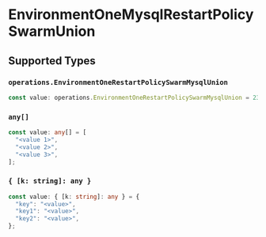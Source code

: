 # EnvironmentOneMysqlRestartPolicySwarmUnion


## Supported Types

### `operations.EnvironmentOneRestartPolicySwarmMysqlUnion`

```typescript
const value: operations.EnvironmentOneRestartPolicySwarmMysqlUnion = 2325.05;
```

### `any[]`

```typescript
const value: any[] = [
  "<value 1>",
  "<value 2>",
  "<value 3>",
];
```

### `{ [k: string]: any }`

```typescript
const value: { [k: string]: any } = {
  "key": "<value>",
  "key1": "<value>",
  "key2": "<value>",
};
```

